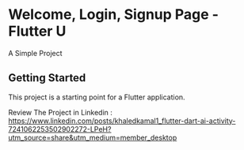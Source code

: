 # Welcome, Login, Signup Page - Flutter U

A Simple Project

## Getting Started

This project is a starting point for a Flutter application.


Review The Project in Linkedin : https://www.linkedin.com/posts/khaledkamal1_flutter-dart-ai-activity-7241062253502902272-LPeH?utm_source=share&utm_medium=member_desktop
